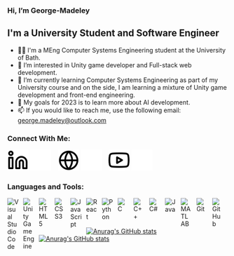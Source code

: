 ### Hi, I’m George-Madeley

## I'm a University Student and Software Engineer

- 🧑‍💻 I'm a MEng Computer Systems Engineering student at the University of Bath.
- 👀 I’m interested in Unity game developer and Full-stack web development.
- 🌱 I’m currently learning Computer Systems Engineering as part of my University course and on the side, I am learning a mixture of Unity game development and front-end engineering.
- 🥅 My goals for 2023 is to learn more about AI development.
- 📫 If you would like to reach me, use the following email: <george.madeley@outlook.com>

### Connect With Me:

[![website](./img/linkedin-light.svg)](www.linkedin.com/in/georgemadeleybathcompsyseng#gh-light-mode-only)
[![website](./img/linkedin-dark.svg)](www.linkedin.com/in/georgemadeleybathcompsyseng#gh-dark-mode-only)
&nbsp;&nbsp;
[![website](./img/globe-light.svg)](george.madeley@outlook.com#gh-light-mode-only)
[![website](./img/globe-dark.svg)](george.madeley@outlook.com#gh-dark-mode-only)
&nbsp;&nbsp;
[![website](./img/youtube-light.svg)](https://www.youtube.com/channel/UCEN60Gb1Xq7Z_tlz2pfQUwA#gh-light-mode-only)
[![website](./img/youtube-dark.svg)](https://www.youtube.com/channel/UCEN60Gb1Xq7Z_tlz2pfQUwA#gh-dark-mode-only)

### Languages and Tools:

<img align="left" alt="Visual Studio Code" width="26px" src="https://cdn.jsdelivr.net/gh/devicons/devicon/icons/vscode/vscode-original.svg" style="padding-right:10px;" />
<img align="left" alt="Unity Game Engine" width="26px" src="https://cdn.jsdelivr.net/gh/devicons/devicon/icons/unity/unity-original.svg" style="padding-right:10px;" />
<img align="left" alt="HTML5" width="26px" src="https://cdn.jsdelivr.net/gh/devicons/devicon/icons/html5/html5-original.svg" style="padding-right:10px;" />
<img align="left" alt="CSS3" width="26px" src="https://cdn.jsdelivr.net/gh/devicons/devicon/icons/css3/css3-original.svg" style="padding-right:10px;" />
<img align="left" alt="JavaScript" width="26px" src="https://cdn.jsdelivr.net/gh/devicons/devicon/icons/javascript/javascript-original.svg" style="padding-right:10px;" />
<img align="left" alt="React" width="26px" src="https://cdn.jsdelivr.net/gh/devicons/devicon/icons/react/react-original.svg" style="padding-right:10px;" />
<img align="left" alt="Python" width="26px" src="https://cdn.jsdelivr.net/gh/devicons/devicon/icons/python/python-original.svg" style="padding-right:10px;" />
<img align="left" alt="C" width="26px" src="https://cdn.jsdelivr.net/gh/devicons/devicon/icons/c/c-original.svg" style="padding-right:10px;" />
<img align="left" alt="C++" width="26px" src="https://cdn.jsdelivr.net/gh/devicons/devicon/icons/cplusplus/cplusplus-original.svg" style="padding-right:10px;" />
<img align="left" alt="C#" width="26px" src="https://cdn.jsdelivr.net/gh/devicons/devicon/icons/csharp/csharp-original.svg" style="padding-right:10px;" />
<img align="left" alt="Java" width="26px" src="https://cdn.jsdelivr.net/gh/devicons/devicon/icons/java/java-original.svg" style="padding-right:10px;" />
<img align="left" alt="MATLAB" width="26px" src="https://cdn.jsdelivr.net/gh/devicons/devicon/icons/matlab/matlab-original.svg" style="padding-right:10px;" />
<img align="left" alt="Git" width="26px" src="https://cdn.jsdelivr.net/gh/devicons/devicon/icons/git/git-original.svg" style="padding-right:10px;" />
<img align="left" alt="GitHub" width="26px" src="https://user-images.githubusercontent.com/3369400/139447912-e0f43f33-6d9f-45f8-be46-2df5bbc91289.png" style="padding-right:10px;" />

<br />
<br />

---

[![Anurag's GitHub stats](https://github-readme-stats.vercel.app/api?username=George-Madeley&theme=default&hide_border=true)](https://github.com/anuraghazra/github-readme-stats#gh-light-mode-only)
[![Anurag's GitHub stats](https://github-readme-stats.vercel.app/api?username=George-Madeley&theme=nord&hide_border=true)](https://github.com/anuraghazra/github-readme-stats#gh-dark-mode-only)
<!---
George-Madeley/George-Madeley is a ✨ special ✨ repository because its `README.md` (this file) appears on your GitHub profile.
You can click the Preview link to take a look at your changes.
--->

